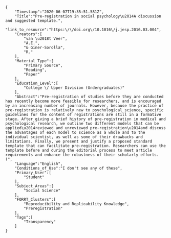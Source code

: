 
    {
        "Timestamp":"2020-06-07T19:35:51.581Z",
        "Title":"Pre-registration in social psychology\u2014A discussion and suggested template.",
        "link_to_resource":"https:\/\/doi.org\/10.1016\/j.jesp.2016.03.004",
        "Creators":[
            "van \u2018t Veer",
            "A.E.",
            "& Giner-Sorolla",
            "R."
        ],
        "Material_Type":[
            "Primary Source",
            "Reading",
            "Paper"
        ],
        "Education_Level":[
            "College \/ Upper Division (Undergraduates)"
        ],
        "Abstract":"Pre-registration of studies before they are conducted has recently become more feasible for researchers, and is encouraged by an increasing number of journals. However, because the practice of pre-registration is relatively new to psychological science, specific guidelines for the content of registrations are still in a formative stage. After giving a brief history of pre-registration in medical and psychological research, we outline two different models that can be applied\u2014reviewed and unreviewed pre-registration\u2014and discuss the advantages of each model to science as a whole and to the individual scientist, as well as some of their drawbacks and limitations. Finally, we present and justify a proposed standard template that can facilitate pre-registration. Researchers can use the template before and during the editorial process to meet article requirements and enhance the robustness of their scholarly efforts. (",
        "Language":"English",
        "Conditions_of_Use":"I don't see any of these",
        "Primary_User":[
            "Student"
        ],
        "Subject_Areas":[
            "Social Science"
        ],
        "FORRT_Clusters":[
            "Reproducibility and Replicability Knowledge",
            "Preregistration"
        ],
        "Tags":[
            "Transparency"
        ]
    }
